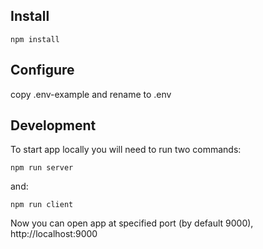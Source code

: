 ## Install

```console
npm install
```

## Configure

copy .env-example and rename to .env

## Development

To start app locally you will need to run two commands:

```console
npm run server
```

and:

```
npm run client
```

Now you can open app at specified port (by default 9000), http://localhost:9000

